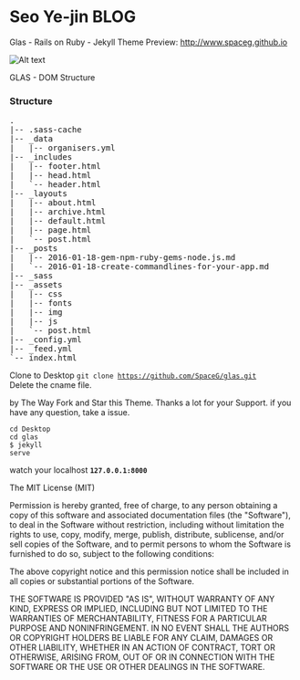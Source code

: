 # Seo Ye-jin BLOG
Glas - Rails on Ruby - Jekyll Theme 
Preview: http://www.spaceg.github.io

![Alt text](https://raw.githubusercontent.com/SpaceG/glas/master/img/glas_github.png "YEDOL")


GLAS  - DOM Structure
### Structure ###
<pre>
.  
|-- .sass-cache  
|-- _data  
|   |-- organisers.yml
|-- _includes 
|   |-- footer.html  
|   |-- head.html 
|   `-- header.html   
|-- _layouts  
|   |-- about.html  
|   |-- archive.html 
|   |-- default.html 
|   |-- page.html  
|   `-- post.html  
|-- _posts  
|   |-- 2016-01-18-gem-npm-ruby-gems-node.js.md 
|   `-- 2016-01-18-create-commandlines-for-your-app.md
|-- _sass
|-- _assets  
|   |-- css  
|   |-- fonts
|   |-- img
|   |-- js 
|   `-- post.html  
|-- _config.yml 
|-- _feed.yml       
`-- index.html  
</pre>



Clone to Desktop
<code>git clone https://github.com/SpaceG/glas.git  </code>
Delete the cname file. 

by The Way Fork and Star this Theme. Thanks a lot for your Support. 
if you have any question, take a issue. 


<code>cd Desktop </code><br>
<code>cd glas </code><br>
<code>$ jekyll serve </code>

watch your localhost <code><strong>127.0.0.1:8000 </strong> </code> 

The MIT License (MIT)

Permission is hereby granted, free of charge, to any person obtaining a copy
of this software and associated documentation files (the "Software"), to deal
in the Software without restriction, including without limitation the rights
to use, copy, modify, merge, publish, distribute, sublicense, and/or sell
copies of the Software, and to permit persons to whom the Software is
furnished to do so, subject to the following conditions:

The above copyright notice and this permission notice shall be included in all
copies or substantial portions of the Software.

THE SOFTWARE IS PROVIDED "AS IS", WITHOUT WARRANTY OF ANY KIND, EXPRESS OR
IMPLIED, INCLUDING BUT NOT LIMITED TO THE WARRANTIES OF MERCHANTABILITY,
FITNESS FOR A PARTICULAR PURPOSE AND NONINFRINGEMENT. IN NO EVENT SHALL THE
AUTHORS OR COPYRIGHT HOLDERS BE LIABLE FOR ANY CLAIM, DAMAGES OR OTHER
LIABILITY, WHETHER IN AN ACTION OF CONTRACT, TORT OR OTHERWISE, ARISING FROM,
OUT OF OR IN CONNECTION WITH THE SOFTWARE OR THE USE OR OTHER DEALINGS IN THE
SOFTWARE.


